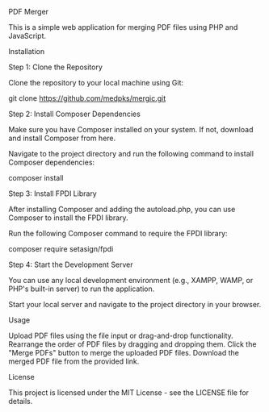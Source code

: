 PDF Merger

This is a simple web application for merging PDF files using PHP and JavaScript.

Installation

Step 1: Clone the Repository

Clone the repository to your local machine using Git:

git clone https://github.com/medpks/mergic.git

Step 2: Install Composer Dependencies

Make sure you have Composer installed on your system. If not, download and install Composer from here.

Navigate to the project directory and run the following command to install Composer dependencies:

composer install

Step 3: Install FPDI Library

After installing Composer and adding the autoload.php, you can use Composer to install the FPDI library.

Run the following Composer command to require the FPDI library:

composer require setasign/fpdi

Step 4: Start the Development Server

You can use any local development environment (e.g., XAMPP, WAMP, or PHP's built-in server) to run the application.

Start your local server and navigate to the project directory in your browser.

Usage

Upload PDF files using the file input or drag-and-drop functionality.
Rearrange the order of PDF files by dragging and dropping them.
Click the "Merge PDFs" button to merge the uploaded PDF files.
Download the merged PDF file from the provided link.

License

This project is licensed under the MIT License - see the LICENSE file for details.
